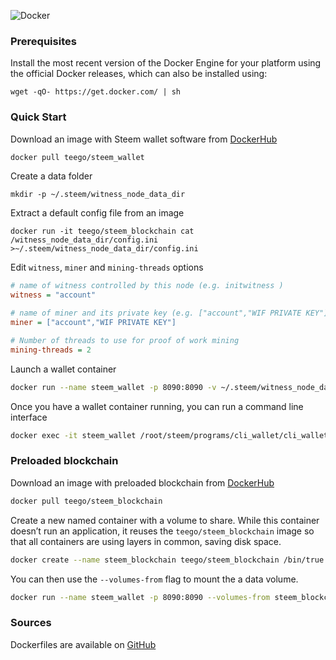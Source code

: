 ![Docker](https://blog.logentries.com/wp-content/uploads/2014/05/docker-logo-long.png)

### Prerequisites

Install the most recent version of the Docker Engine for your platform using the official Docker releases, which can also be installed using:
```
wget -qO- https://get.docker.com/ | sh
```

### Quick Start

Download an image with Steem wallet software from [DockerHub](https://hub.docker.com/r/teego/steem_wallet/)
```sh
docker pull teego/steem_wallet
```

Create a data folder
```
mkdir -p ~/.steem/witness_node_data_dir
```

Extract a default config file from an image
```
docker run -it teego/steem_blockchain cat /witness_node_data_dir/config.ini >~/.steem/witness_node_data_dir/config.ini
```

Edit `witness`, `miner` and `mining-threads` options
```ini
# name of witness controlled by this node (e.g. initwitness )
witness = "account"

# name of miner and its private key (e.g. ["account","WIF PRIVATE KEY"] )
miner = ["account","WIF PRIVATE KEY"]

# Number of threads to use for proof of work mining
mining-threads = 2
```

Launch a wallet container
```sh
docker run --name steem_wallet -p 8090:8090 -v ~/.steem/witness_node_data_dir:/witness_node_data_dir teego/steem_wallet
```

Once you have a wallet container running, you can run a command line interface
```sh
docker exec -it steem_wallet /root/steem/programs/cli_wallet/cli_wallet
```

### Preloaded blockchain

Download an image with preloaded blockchain from [DockerHub](https://hub.docker.com/r/teego/steem_blockchain/)
```sh
docker pull teego/steem_blockchain
```

Create a new named container with a volume to share. While this container doesn’t run an application, it reuses the `teego/steem_blockchain` image so that all containers are using layers in common, saving disk space.
```sh
docker create --name steem_blockchain teego/steem_blockchain /bin/true
```

You can then use the `--volumes-from` flag to mount the a data volume.
```sh
docker run --name steem_wallet -p 8090:8090 --volumes-from steem_blockchain -v ~/.steem/witness_node_data_dir/config.ini:/witness_node_data_dir/config.ini teego/steem_wallet
```

### Sources

Dockerfiles are available on [GitHub](https://github.com/TigerND/docker-steem)
